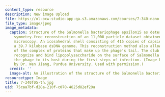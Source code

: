 ```yaml
---
content_type: resource
description: New image Upload
file: https://ol-ocw-studio-app-qa.s3.amazonaws.com/courses/7-340-nano-life-an-introduction-to-virus-structure-and-assembly-fall-2005/75caa7bfd28a210fc0704825d82ef29a_7-340f05-th.jpg
file_type: image/jpeg
image_metadata:
  caption: Structure of the Salmonella bacteriophage epsilon15 as determined by a
    symmetry-free reconstruction of an 11,000 particle dataset obtained by cryo-electron
    microscopy. An icosahedral shell consisting of 415 copies of capsid protein encloses
    a 39.7 kilobase dsDNA genome. This reconstruction method also allows the visualization
    of the complex of proteins that make up the phage's tail. The club like appendages
    recognize and bind lipopolysaccharide on the surface of Salmonella and anchor
    the phage to its host during the first steps of infection. (Image kindly provided
    by Dr. Wen Jiang, Purdue University. Used with permission.)
  credit: ''
  image-alt: An illustration of the structure of the Salmonella bacteriophage epsilon15.
resourcetype: Image
title: 7-340f05-th.jpg
uid: 75caa7bf-d28a-210f-c070-4825d82ef29a
---
```


